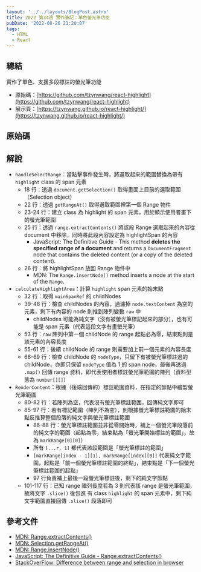 ```yaml
---
layout: '../../layouts/BlogPost.astro'
title: 2022 第34週 實作筆記：單色螢光筆功能
pubDate: '2022-08-26 21:20:07'
tags:
  - HTML
  - React
---
```


## 總結

實作了單色、支援多段標註的螢光筆功能

- 原始碼：[https://github.com/tzynwang/react-highlight](https://github.com/tzynwang/react-highlight)
- 展示頁：[https://tzynwang.github.io/react-highlight/](https://tzynwang.github.io/react-highlight/)

## 原始碼

<script src="https://gist.github.com/tzynwang/6f65cf9702d1d6611479a64b53092b92.js"></script>

## 解說

- `handleSelectRange`：當點擊事件發生時，將選取起來的範圍替換為帶有 `highlight` class 的 span 元素
  - 18 行：透過 `document.getSelection()` 取得畫面上目前的選取範圍（Selection object）
  - 22 行：透過 `getRangeAt()` 取得選取範圍裡第一個 Range 物件
  - 23-24 行：建立 class 為 highlight 的 span 元素，用於顯示使用者畫下的螢光筆範圍
  - 25 行：透過 `range.extractContents()` 將該段 Range 選取起來的內容從 document 中移除，同時將此段內容設定為 highlightSpan 的內容
    - JavaScript: The Definitive Guide - This method **deletes the specified range of a document** and returns a `DocumentFragment` node that contains the deleted content (or a copy of the deleted content).
  - 26 行：將 highlightSpan 放回 Range 物件中
    - MDN: The `Range.insertNode()` method inserts a node at the start of the `Range`.
- `calculateHighlightArea`：計算 `highlight` span 元素的始末點
  - 32 行：取得 `mainSpanRef` 的 childNodes
  - 39-48 行：檢查 childNodes 的內容，過濾掉 `node.textContent` 為空的元素，剩下有內容的 node 則推到陣列變數 `raw` 中
    - childNodes 可能為純文字（沒有被螢光筆標記起來的部分），也有可能是 span 元素（代表這段文字有畫螢光筆）
  - 53 行：`raw` 陣列中第一個 childNode 的 range 起點必為零，結束點則是該元素的內容長度
  - 55-61 行：後續 childNode 的 range 則需要加上前一個元素的內容長度
  - 66-69 行：檢查 childNode 的 `nodeType`，只留下有被螢光筆標註過的 childNode，亦即只保留 `nodeType` 值為 1 的 span node，最後再透過 `.map()` 回傳 range 資料，即代表使用者標註螢光筆範圍的陣列（資料型態為 `number[][]`）
- `RenderContent`：根據（後端回傳的）標註範圍資料，在指定的節點中繪製螢光筆範圍
  - 80-82 行：若陣列為空，代表沒有螢光筆標註範圍，回傳純文字即可
  - 85-97 行：若有標記範圍（陣列不為空），則根據螢光筆標註範圍的始末點反推算整個段落的純文字與螢光筆標註範圍
    - 86-88 行：螢光筆標註範圍並非從零開始時，補上一個螢光筆段落前的純文字的範圍（起點為零，結束點為「螢光筆開始標註的範圍」，故為 `markRange[0][0]`）
    - 所有 `[...r, 1]` 都代表該段範圍是「螢光筆標註的範圍」
    - `[markRange[index - 1][1], markRange[index][0]]` 代表純文字範圍，起點是「前一個螢光筆標註範圍的終點」，結束點是「下一個螢光筆標註範圍的起點」
    - 97 行負責補上最後一段螢光筆標註後，剩下的純文字節點
  - 101-117 行：已知 range 陣列長度若為 3 則代表該 range 是螢光筆範圍，故將文字 `.slice()` 後包進 有 class `highlight` 的 span 元素中，剩下純文字範圍直接回傳 `.slice()` 段落即可

## 參考文件

- [MDN: Range.extractContents()](https://developer.mozilla.org/en-US/docs/Web/API/Range/extractContents)
- [MDN: Selection.getRangeAt()](https://developer.mozilla.org/en-US/docs/Web/API/Selection/getRangeAt)
- [MDN: Range.insertNode()](https://developer.mozilla.org/en-US/docs/Web/API/Range/insertNode)
- [JavaScript: The Definitive Guide - Range.extractContents()](https://www.oreilly.com/library/view/javascript-the-definitive/0596000480/re565.html)
- [StackOverFlow: Difference between range and selection in browser](https://stackoverflow.com/questions/5573030/difference-between-range-and-selection-in-browser)
